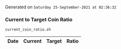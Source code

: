 Generated on `Saturday 25-September-2021 at 02:36:32`

### Current to Target Coin Ratio
`current_coin_ratio.sh`

Date|Current|Target|Ratio
---|---|---|---
